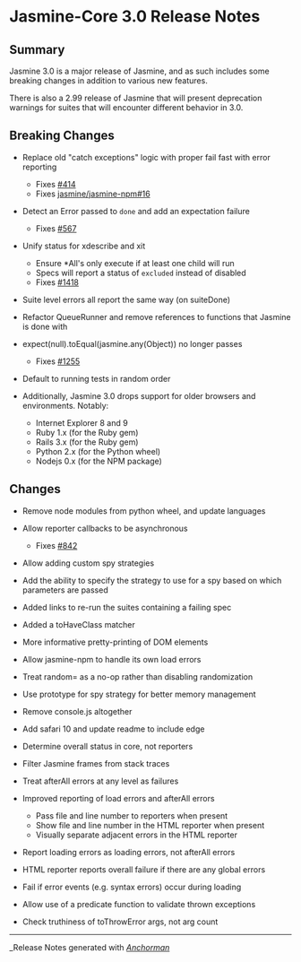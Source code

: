 # Jasmine-Core 3.0 Release Notes

## Summary

Jasmine 3.0 is a major release of Jasmine, and as such includes some breaking changes in addition to various new features.

There is also a 2.99 release of Jasmine that will present deprecation warnings for suites that will encounter different behavior in 3.0.

## Breaking Changes

* Replace old "catch exceptions" logic with proper fail fast with error reporting
  - Fixes [#414](https://github.com/jasmine/jasmine/issues/414)
  - Fixes [jasmine/jasmine-npm#16](https://github.com/jasmine/jasmine/jasmine-npm/issues/16)

* Detect an Error passed to `done` and add an expectation failure
  - Fixes [#567](https://github.com/jasmine/jasmine/issues/567)

* Unify status for xdescribe and xit
  - Ensure *All's only execute if at least one child will run
  - Specs will report a status of `excluded` instead of disabled
  - Fixes [#1418](https://github.com/jasmine/jasmine/issues/1418)

* Suite level errors all report the same way (on suiteDone)

* Refactor QueueRunner and remove references to functions that Jasmine is done with

* expect(null).toEqual(jasmine.any(Object)) no longer passes
  - Fixes [#1255](https://github.com/jasmine/jasmine/issues/1255)

* Default to running tests in random order

* Additionally, Jasmine 3.0 drops support for older browsers and environments. Notably:
  - Internet Explorer 8 and 9
  - Ruby 1.x (for the Ruby gem)
  - Rails 3.x (for the Ruby gem)
  - Python 2.x (for the Python wheel)
  - Nodejs 0.x (for the NPM package)

## Changes

* Remove node modules from python wheel, and update languages

* Allow reporter callbacks to be asynchronous
  - Fixes [#842](https://github.com/jasmine/jasmine/issues/842)

* Allow adding custom spy strategies

* Add the ability to specify the strategy to use for a spy based on which parameters are passed

* Added links to re-run the suites containing a failing spec

* Added a toHaveClass matcher

* More informative pretty-printing of DOM elements

* Allow jasmine-npm to handle its own load errors

* Treat random= as a no-op rather than disabling randomization

* Use prototype for spy strategy for better memory management

* Remove console.js altogether

* Add safari 10 and update readme to include edge

* Determine overall status in core, not reporters

* Filter Jasmine frames from stack traces

* Treat afterAll errors at any level as failures

* Improved reporting of load errors and afterAll errors
  - Pass file and line number to reporters when present
  - Show file and line number in the HTML reporter when present
  - Visually separate adjacent errors in the HTML reporter

* Report loading errors as loading errors, not afterAll errors

* HTML reporter reports overall failure if there are any global errors

* Fail if error events (e.g. syntax errors) occur during loading

* Allow use of a predicate function to validate thrown exceptions

* Check truthiness of toThrowError args, not arg count

------

_Release Notes generated with _[Anchorman](http://github.com/infews/anchorman)_
